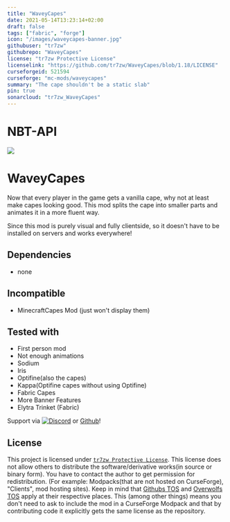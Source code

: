 ```yaml
---
title: "WaveyCapes"
date: 2021-05-14T13:23:14+02:00
draft: false
tags: ["fabric", "forge"]
icon: "/images/waveycapes-banner.jpg"
githubuser: "tr7zw"
githubrepo: "WaveyCapes"
license: "tr7zw Protective License"
licenselink: "https://github.com/tr7zw/WaveyCapes/blob/1.18/LICENSE"
curseforgeid: 521594
curseforge: "mc-mods/waveycapes"
summary: "The cape shouldn't be a static slab"
pin: true
sonarcloud: "tr7zw_WaveyCapes"
---
```

# NBT-API

![](https://tr7zw.dev/curse/waveycapes-banner.jpg)

# WaveyCapes

Now that every player in the game gets a vanilla cape, why not at least make capes looking good. This mod splits the cape into smaller parts and animates it in a more fluent way.

Since this mod is purely visual and fully clientside, so it doesn't have to be installed on servers and works everywhere!

## Dependencies

- none

## Incompatible

- MinecraftCapes Mod (just won't display them)

## Tested with

- First person mod
- Not enough animations
- Sodium
- Iris
- Optifine(also the capes)
- Kappa(Optifine capes without using Optifine)
- Fabric Capes
- More Banner Features
- Elytra Trinket (Fabric)

Support via [![Discord](https://tr7zw.dev/curse/Discord.png)](https://discord.gg/2wKH8yeThf) or [Github](https://github.com/tr7zw/3d-skin-layers)!

## License

This project is licensed under [``tr7zw Protective License``](LICENSE).
This license does not allow others to distribute the software/derivative works(in source or binary form).
You have to contact the author to get permission for redistribution. (For example: Modpacks(that are not hosted on CurseForge), "Clients", mod hosting sites).
Keep in mind that [Githubs TOS](https://docs.github.com/en/github/site-policy/github-terms-of-service#d-user-generated-content) and [Overwolfs TOS](https://www.overwolf.com/legal/terms/) apply at their respective places. This (among other things) means you don't need to ask to include the mod in a CurseForge Modpack and that by contributing code it explicitly gets the same license as the repository.
